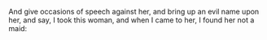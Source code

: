And give occasions of speech against her, and bring up an evil name upon her, and say, I took this woman, and when I came to her, I found her not a maid:
